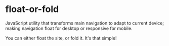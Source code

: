 float-or-fold
=============

JavaScript utility that transforms main navigation to adapt to current device; making navigation float for desktop or responsive for mobile.

You can either float the site, or fold it. It's that simple!
